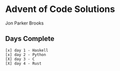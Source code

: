 # Advent of Code Solutions
Jon Parker Brooks
## Days Complete
```
[x] day 1 - Haskell
[x] day 2 - Python
[X] day 3 - C
[X] day 4 - Rust
```
